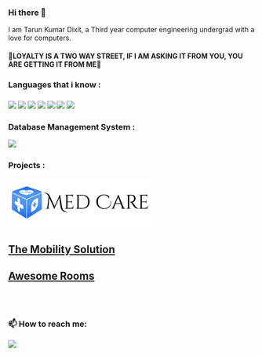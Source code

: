 ### Hi there 👋
I am Tarun Kumar Dixit, a Third year computer engineering undergrad with a love for computers. 
 <h4> 💬LOYALTY IS A TWO WAY STREET, IF I AM ASKING IT FROM YOU, YOU ARE GETTING IT FROM ME💬 </h4>

 <h3>Languages that i know : <h3>
  <img src="https://cdn.jsdelivr.net/npm/programming-languages-logos@0.0.3/src/cpp/cpp.png" height="100">
  <img src="https://cdn.jsdelivr.net/npm/programming-languages-logos@0.0.3/src/php/php.png" height="100">
  <img src="https://cdn.jsdelivr.net/npm/programming-languages-logos@0.0.3/src/html/html.png" height="100">
  <img src="https://cdn.jsdelivr.net/npm/programming-languages-logos@0.0.3/src/c/c.png" height="100">
  <img src="https://cdn4.iconfinder.com/data/icons/logos-3/600/React.js_logo-512.png" height="100">
  <img src="https://upload.wikimedia.org/wikipedia/commons/thumb/c/c3/Python-logo-notext.svg/1200px-Python-logo-notext.svg.png" height="100">
 <img src = "https://www.kindpng.com/picc/m/188-1882559_python-flask-hd-png-download.png" height = "100"> 
 
<h3>Database Management System : </h3>
  <img src="https://download.logo.wine/logo/MySQL/MySQL-Logo.wine.png" height="100" widht="100">
<h3>Projects :</h3>
<a href="https://github.com/tarun-sharma03/healthCard"><img src="https://github.com/HAC-2020/Johnnie-Coder/blob/master/assets/img/logo/logo.png" height="100"> </a>
<h2><a href="https://themobilitysolution.in/">The Mobility Solution</a></h2>
<h2><a href="https://github.com/tarun-sharma03/hotel-management">Awesome Rooms</a></h2>
<br>
<br>
<h3> 📫 How to reach me:</h3>

<div class="row">
  <div class="column">
<a href="https://www.linkedin.com/in/tarun-kumar-dixit-751974170/"><img src="https://www.flaticon.com/svg/static/icons/svg/61/61109.svg" height="50">
    </a>
  </div>
  
  </div>
<!--
**tarun-sharma03/tarun-sharma03** is a ✨ _special_ ✨ repository because its `README.md` (this file) appears on your GitHub profile.

Here are some ideas to get you started:

- 🔭 I’m currently working on ...
- 🌱 I’m currently learning ...
- 👯 I’m looking to collaborate on ...
- 🤔 I’m looking for help with ...
- 💬 Ask me about ...
- 📫 How to reach me: ...
- 😄 Pronouns: ...
- ⚡ Fun fact: ...
-->
